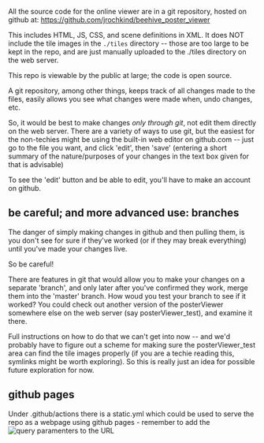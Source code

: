 All the source code for the online viewer are in a git repository, hosted on github at:
https://github.com/jrochkind/beehive_poster_viewer

This includes HTML, JS, CSS, and scene definitions in XML. It does NOT include the tile images in the `./tiles` directory -- those are too large to be kept in the repo, and are just manually uploaded to the ./tiles directory on the web server. 

This repo is viewable by the public at large; the code is open source.

A git repository, among other things, keeps track of all changes made to the files, easily allows you see what changes were made when, undo changes, etc.

So, it would be best to make changes *only through git*, not edit them directly on the web server. There are a variety of ways to use git, but the easiest for the non-techies might be using the built-in web editor on github.com -- just go to the file you want, and click 'edit', then 'save' (entering a short summary of the nature/purposes of your changes in the text box given for that is advisable)

To see the 'edit' button and be able to edit, you'll have to make an account on github.


## be careful; and more advanced use: branches

The danger of simply making changes in github and then pulling them, is you don't see for sure if they've worked (or if they may break everything) until you've made your changes live. 

So be careful!

There are features in git that would allow you to make your changes on a separate 'branch', and only later after you've confirmed they work, merge them into the 'master' branch. How woud you test your branch to see if it worked? You could check out another version of the posterViewer somewhere else on the web server (say posterViewer_test), and examine it there. 

Full instructions on how to do that we can't get into now -- and we'd probably have to figure out a scheme for making sure the posterViewer_test area can find the tile images properly (if you are a techie reading this, symlinks might be worth exploring). So this is really just an idea for possible future exploration for now. 

## github pages
Under .github/actions there is a static.yml which could be used to serve the repo as a webpage using github pages - remember to add the ![query paramenters](https://web.archive.org/web/20240320115535/https://static.semrush.com/blog/uploads/media/13/c0/13c06b986a5d05abb45c36bf345ea964/original.png) to the URL